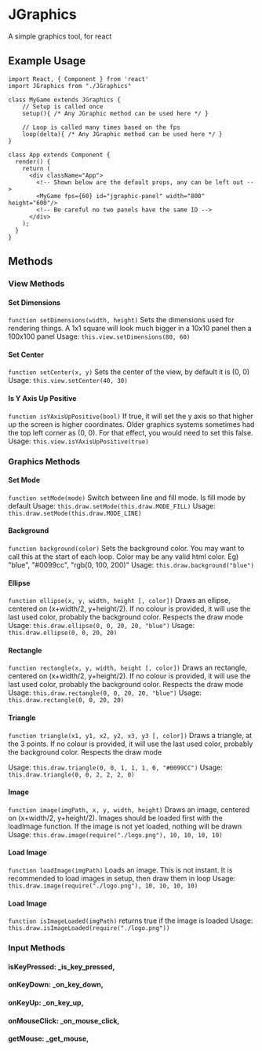 # JGraphics
A simple graphics tool, for react


## Example Usage
```
import React, { Component } from 'react'
import JGraphics from "./JGraphics"

class MyGame extends JGraphics {
    // Setup is called once
    setup(){ /* Any JGraphic method can be used here */ }

    // Loop is called many times based on the fps
    loop(delta){ /* Any JGraphic method can be used here */ }
}

class App extends Component {
  render() {
    return (
      <div className="App">
        <!-- Shown below are the default props, any can be left out -->
        <MyGame fps={60} id="jgraphic-panel" width="800" height="600"/>
        <!-- Be careful no two panels have the same ID -->
      </div>
    );
  }
}

```
## Methods
### View Methods
#### Set Dimensions
`function setDimensions(width, height)`
Sets the dimensions used for rendering things. A 1x1 square will look much
bigger in a 10x10 panel then a 100x100 panel
Usage: `this.view.setDimensions(80, 60)`

#### Set Center
`function setCenter(x, y)`
Sets the center of the view, by default it is (0, 0)
Usage: `this.view.setCenter(40, 30)`

#### Is Y Axis Up Positive
`function isYAxisUpPositive(bool)`
If true, it will set the y axis so that higher up the screen is higher
coordinates. Older graphics systems sometimes had the top left corner as (0, 0).
For that effect, you would need to set this false.
Usage: `this.view.isYAxisUpPositive(true)`


### Graphics Methods
#### Set Mode
`function setMode(mode)`
Switch between line and fill mode. Is fill mode by default
Usage: `this.draw.setMode(this.draw.MODE_FILL)`
Usage: `this.draw.setMode(this.draw.MODE_LINE)`

#### Background
`function background(color)`
Sets the background color. You may want to call this at the start of each loop.
Color may be any valid html color. Eg) "blue", "#0099cc", "rgb(0, 100, 200)"
Usage: `this.draw.background("blue")`

#### Ellipse
`function ellipse(x, y, width, height [, color])`
Draws an ellipse, centered on (x+width/2, y+height/2). If no colour is provided,
it will use the last used color, probably the background color. Respects the draw mode
Usage: `this.draw.ellipse(0, 0, 20, 20, "blue")`
Usage: `this.draw.ellipse(0, 0, 20, 20)`

#### Rectangle
`function rectangle(x, y, width, height [, color])`
Draws an rectangle, centered on (x+width/2, y+height/2). If no colour is provided,
it will use the last used color, probably the background color. Respects the
draw mode
Usage: `this.draw.rectangle(0, 0, 20, 20, "blue")`
Usage: `this.draw.rectangle(0, 0, 20, 20)`

#### Triangle
`function triangle(x1, y1, x2, y2, x3, y3 [, color])`
Draws a triangle, at the 3 points. If no colour is provided, it will use the
last used color, probably the background color. Respects the draw mode

Usage: `this.draw.triangle(0, 0, 1, 1, 1, 0, "#0099CC")`
Usage: `this.draw.triangle(0, 0, 2, 2, 2, 0)`

#### Image
`function image(imgPath, x, y, width, height)`
Draws an image, centered on (x+width/2, y+height/2). Images should be loaded
first with the loadImage function. If the image is not yet loaded, nothing will
be drawn
Usage: `this.draw.image(require("./logo.png"), 10, 10, 10, 10)`

#### Load Image
`function loadImage(imgPath)`
Loads an image. This is not instant. It is recommended to load images in setup,
then draw them in loop
Usage: `this.draw.image(require("./logo.png"), 10, 10, 10, 10)`

#### Load Image
`function isImageLoaded(imgPath)`
returns true if the image is loaded
Usage: `this.draw.isImageLoaded(require("./logo.png"))`


### Input Methods
#### isKeyPressed: _is_key_pressed,
#### onKeyDown: _on_key_down,
#### onKeyUp: _on_key_up,
#### onMouseClick: _on_mouse_click,
#### getMouse: _get_mouse,
